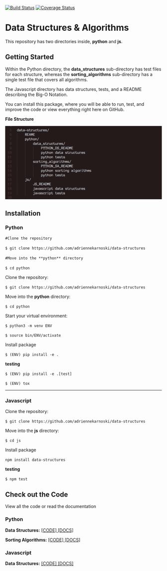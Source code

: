 [![Build Status](https://travis-ci.org/adriennekarnoski/data-structures.svg?branch=master)](https://travis-ci.org/adriennekarnoski/data-structures)
[![Coverage Status](https://coveralls.io/repos/github/adriennekarnoski/data-structures/badge.svg?branch=master)](https://coveralls.io/github/adriennekarnoski/data-structures?branch=master)

# Data Structures & Algorithms

This repository has two directories inside, **python** and **js**.

## Getting Started

Within the Python directory, the **data_structures** sub-directory has test files
for each structure, whereas the **sorting_algorithms** sub-directory has a single
test file that covers all algorithms.

The Javascript directory has data structures, tests, and a README describing the Big-O Notation.

You can install this package, where you will be able to run, test, and improve the code
or view everything right here on GitHub.


**File Structure**

![file structure](file_structure.png)

## Installation

### Python

```
#Clone the repository

$ git clone https://github.com/adriennekarnoski/data-structures

#Move into the **python** directory

$ cd python
```

Clone the repository:

`$ git clone https://github.com/adriennekarnoski/data-structures`

Move into the **python** directory:

`$ cd python`

Start your virtual environment:

`$ python3 -m venv ENV`

`$ source bin/ENV/activate`

Install package

`$ (ENV) pip install -e .`

**testing**

`$ (ENV) pip install -e .[test]`

`$ (ENV) tox`

***

### Javascript

Clone the repository:

`$ git clone https://github.com/adriennekarnoski/data-structures`

Move into the **js** directory:

`$ cd js`

Install package

`npm install data-structures`

**testing**

`$ npm test`

## Check out the Code
View all the code or read the documentation

### Python

**Data Structures:**
[ [CODE] ](https://github.com/adriennekarnoski/data-structures/tree/master/data_structures)
[ [DOCS] ](https://github.com/adriennekarnoski/data-structures/blob/master/data_structures/README.md)


**Sorting Algorithms:**
[ [CODE] ](https://github.com/adriennekarnoski/data-structures/tree/master/sorting_algorithms)
[ [DOCS] ](https://github.com/adriennekarnoski/data-structures/blob/master/sorting_algorithms/README.md)


### Javascript
**Data Structures:**
[ [CODE] ](https://github.com/adriennekarnoski/data-structures/tree/master/data_structures)
[ [DOCS] ](https://github.com/adriennekarnoski/data-structures/blob/master/data_structures/README.md)
